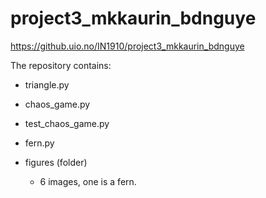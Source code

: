 # project3_mkkaurin_bdnguye

https://github.uio.no/IN1910/project3_mkkaurin_bdnguye

The repository contains:

- triangle.py

- chaos_game.py

- test_chaos_game.py

- fern.py

- figures (folder)

  - 6 images, one is a fern.
